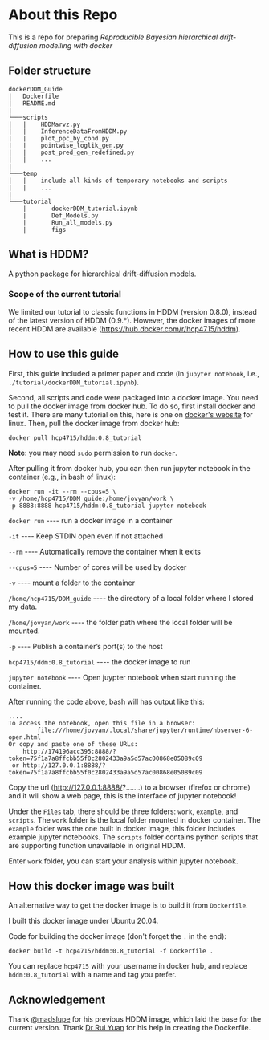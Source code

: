 # About this Repo

This is a repo for preparing *Reproducible Bayesian hierarchical drift-diffusion modelling with docker* 

## Folder structure

```
dockerDDM_Guide
|   Dockerfile
|   README.md
|
└───scripts
|   |    HDDMarvz.py
|   |    InferenceDataFromHDDM.py
|   |    plot_ppc_by_cond.py
|   |    pointwise_loglik_gen.py
|   |    post_pred_gen_redefined.py
|   |    ...
|
└───temp
|   |    include all kinds of temporary notebooks and scripts
|   |    ...
|
└───tutorial
    |       dockerDDM_tutorial.ipynb
    |       Def_Models.py
    |       Run_all_models.py
    |       figs
```

## What is HDDM? 
A python package for hierarchical drift-diffusion models.

### Scope of the current tutorial
We limited our tutorial to classic functions in HDDM (version 0.8.0), instead of the latest version of HDDM (0.9.*). However, the docker images of more recent HDDM are available (https://hub.docker.com/r/hcp4715/hddm).

## How to use this guide

First, this guide included a primer paper and code (in `jupyter notebook`, i.e., `./tutorial/dockerDDM_tutorial.ipynb`). 

Second, all scripts and code were packaged into a docker image. You need to pull the docker image from docker hub. To do so, first install docker and test it. There are many tutorial on this, here is one on [docker's website](https://docs.docker.com/engine/install/ubuntu/) for linux. Then, pull the docker image from docker hub:

```
docker pull hcp4715/hddm:0.8_tutorial
```

**Note**: you may need `sudo` permission to run `docker`.

After pulling it from docker hub, you can then run jupyter notebook in the container (e.g., in bash of linux):

```
docker run -it --rm --cpus=5 \
-v /home/hcp4715/DDM_guide:/home/jovyan/work \
-p 8888:8888 hcp4715/hddm:0.8_tutorial jupyter notebook
```

`docker run` ---- run a docker image in a container

`-it` ---- Keep STDIN open even if not attached

`--rm` ---- Automatically remove the container when it exits

`--cpus=5` ---- Number of cores will be used by docker

`-v` ---- mount a folder to the container

`/home/hcp4715/DDM_guide` ---- the directory of a local folder where I stored my data. 

`/home/jovyan/work` ---- the folder path  where the local folder will be mounted. 

`-p` ---- Publish a container’s port(s) to the host

`hcp4715/ddm:0.8_tutorial` ---- the docker image to run

`jupyter notebook` ---- Open juypter notebook when start running the container.

After running the code above, bash will has output like this:

```
....
To access the notebook, open this file in a browser:
        file:///home/jovyan/.local/share/jupyter/runtime/nbserver-6-open.html
Or copy and paste one of these URLs:
    http://174196acc395:8888/?token=75f1a7a8ffcbb55f0c2802433a9a5d57ac00868e05089c09
 or http://127.0.0.1:8888/?token=75f1a7a8ffcbb55f0c2802433a9a5d57ac00868e05089c09
```

Copy the url (http://127.0.0.1:8888/?.......) to a browser (firefox or chrome) and it will show a web page, this is the interface of jupyter notebook! 

Under the `Files` tab, there should be three folders: `work`, `example`, and `scripts`. The `work` folder is the local folder mounted in docker container. The `example` folder was the one built in docker image, this folder includes example jupyter notebooks. The `scripts` folder contains python scripts that are supporting function unavailable in original HDDM.

Enter `work` folder, you can start your analysis within jupyter notebook.

## How this docker image was built
An alternative way to get the docker image is to build it from `Dockerfile`.

I built this docker image under Ubuntu 20.04. 

Code for building the docker image (don't forget the `.` in the end):

```
docker build -t hcp4715/hddm:0.8_tutorial -f Dockerfile .
```
You can replace `hcp4715` with your username in docker hub, and replace `hddm:0.8_tutorial` with a name and tag you prefer.

## Acknowledgement
Thank [@madslupe](https://github.com/madslupe) for his previous HDDM image, which laid the base for the current version. Thank [Dr Rui Yuan](https://scholar.google.com/citations?user=h8_wSLkAAAAJ&hl=en) for his help in creating the Dockerfile.

